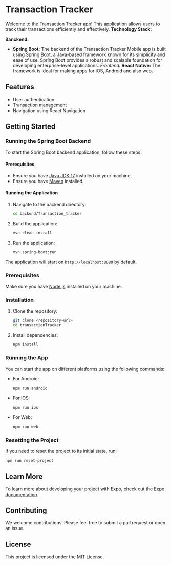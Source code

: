 # Transaction Tracker

Welcome to the Transaction Tracker app! This application allows users to track their transactions efficiently and effectively.
**Technology Stack:**

**Banckend:**
- **Spring Boot:** The backend of the Transaction Tracker Mobile app  is built using Spring Boot, a Java-based framework known for its simplicity and ease of use. Spring Boot provides a robust and scalable foundation for developing enterprise-level applications.
*Frontend:*
 **React Native:** The framework is ideal for making apps for iOS, Android and also web.
## Features
- User authentication
- Transaction management
- Navigation using React Navigation

## Getting Started

### Running the Spring Boot Backend

To start the Spring Boot backend application, follow these steps:

#### Prerequisites
- Ensure you have [Java JDK 17](https://www.oracle.com/java/technologies/javase-jdk17-downloads.html) installed on your machine.
- Ensure you have [Maven](https://maven.apache.org/download.cgi) installed.

#### Running the Application
1. Navigate to the backend directory:
   ```bash
   cd backend/Transaction_tracker
   ```

2. Build the application:
   ```bash
   mvn clean install
   ```

3. Run the application:
   ```bash
   mvn spring-boot:run
   ```

The application will start on `http://localhost:8080` by default.

### Prerequisites
Make sure you have [Node.js](https://nodejs.org/) installed on your machine.

### Installation

1. Clone the repository:
   ```bash
   git clone <repository-url>
   cd transactionTracker
   ```

2. Install dependencies:
   ```bash
   npm install
   ```

### Running the App

You can start the app on different platforms using the following commands:

- For Android:
  ```bash
  npm run android
  ```

- For iOS:
  ```bash
  npm run ios
  ```

- For Web:
  ```bash
  npm run web
  ```

### Resetting the Project

If you need to reset the project to its initial state, run:
```bash
npm run reset-project
```

## Learn More

To learn more about developing your project with Expo, check out the [Expo documentation](https://docs.expo.dev/).

## Contributing

We welcome contributions! Please feel free to submit a pull request or open an issue.

## License

This project is licensed under the MIT License.
